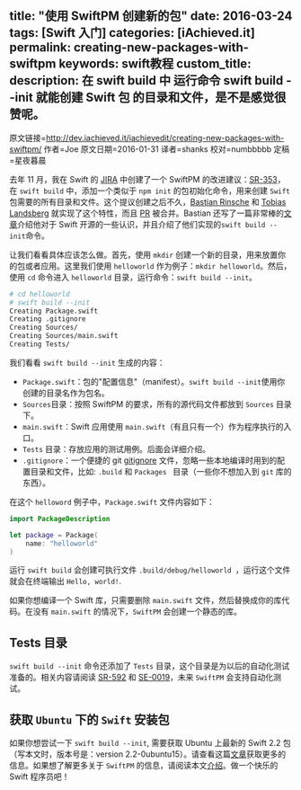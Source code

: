 title: "使用 SwiftPM 创建新的包"
date: 2016-03-24
tags: [Swift 入门]
categories: [iAchieved.it]
permalink: creating-new-packages-with-swiftpm
keywords: swift教程
custom_title: 
description: 在 swift build 中 运行命令 swift build --init 就能创建 Swift 包 的目录和文件，是不是感觉很赞呢。
---
原文链接=http://dev.iachieved.it/iachievedit/creating-new-packages-with-swiftpm/
作者=Joe
原文日期=2016-01-31
译者=shanks
校对=numbbbbb
定稿=星夜暮晨

<!--此处开始正文-->


去年 11 月，我在 Swift 的 [JIRA](https://www.atlassian.com/software/jira) 中创建了一个 SwiftPM 的改进建议：[SR-353](https://bugs.swift.org/browse/SR-353)，在 `swift build` 中，添加一个类似于 `npm init` 的包初始化命令，用来创建 `Swift` 包需要的所有目录和文件。这个提议创建之后不久，[Bastian Rinsche](https://twitter.com/Memorion) 和 [Tobias Landsberg](https://github.com/tlandsberg) 就实现了这个特性，而且 [PR](https://github.com/apple/swift-package-manager/pull/117) 被合并。Bastian 还写了一篇非常棒的[文章](http://blog.bastianrinsche.de/2016/01/31/contributing-to-swift/)介绍他对于 Swift 开源的一些认识，并且介绍了他们实现的`swift build --init`命令。

<!--more-->


让我们看看具体应该怎么做。首先，使用 `mkdir` 创建一个新的目录，用来放置你的包或者应用。这里我们使用 `helloworld` 作为例子：`mkdir helloworld`。然后，使用 `cd` 命令进入 `helloworld` 目录，运行命令：`swift build --init`。

```bash
# cd helloworld
# swift build --init
Creating Package.swift
Creating .gitignore
Creating Sources/
Creating Sources/main.swift
Creating Tests/
```

我们看看 `swift build --init` 生成的内容：

* `Package.swift`：包的"配置信息"（manifest）。`swift build --init`使用你创建的目录名作为包名。
* `Sources`目录：按照 SwiftPM 的要求，所有的源代码文件都放到 `Sources` 目录下。
* `main.swift`：Swift 应用使用 `main.swift`（有且只有一个）作为程序执行的入口。
* `Tests` 目录：存放应用的测试用例。后面会详细介绍。
* `.gitignore`：一个便捷的 git [gitignore](https://git-scm.com/docs/gitignore) 文件，忽略一些本地编译时用到的配置目录和文件，比如:  `.build`  和  `Packages ` 目录（一些你不想加入到 `git` 库的东西）。

在这个 `helloword` 例子中，`Package.swift` 文件内容如下：

```swift
import PackageDescription

let package = Package(
    name: "helloworld"
)
```

运行 `swift build` 会创建可执行文件 `.build/debug/helloworld `，运行这个文件就会在终端输出 `Hello, world!`.

如果你想编译一个 Swift 库，只需要删除 `main.swift` 文件，然后替换成你的库代码。在没有 `main.swift` 的情况下，`SwiftPM` 会创建一个静态的库。

## Tests 目录

`swift build --init` 命令还添加了 `Tests` 目录，这个目录是为以后的自动化测试准备的。相关内容请阅读 [SR-592](https://bugs.swift.org/browse/SR-592) 和 [SE-0019](https://github.com/apple/swift-evolution/blob/master/proposals/0019-package-manager-testing.md)，未来 `SwiftPM` 会支持自动化测试。

## 获取 `Ubuntu` 下的 `Swift` 安装包

如果你想尝试一下 `swift build --init`, 需要获取 Ubuntu 上最新的 Swift 2.2 包（写本文时，版本号是：version 2.2-0ubuntu15）。请查看这篇[文章](http://dev.iachieved.it/iachievedit/ubuntu-packages-for-open-source-swift/)获取更多的信息。如果想了解更多关于 `SwiftPM` 的信息，请阅读本文[介绍](http://dev.iachieved.it/iachievedit/introducing-the-swift-package-manager/)。做一个快乐的 Swift 程序员吧！